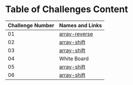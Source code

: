 # Table of Challenges Content

| Challenge Number | Names and Links                                                                                                                             |
| ---------------- | ------------------------------------------------------------------------------------------------------------------------------------------- |
| 01               | [array-reverse](https://github.com/mohammed-khamees/data-structures-and-algorithms/blob/main/javascript/code-challenges401/arrayReverse)    |
| 02               | [array-shift](https://github.com/mohammed-khamees/data-structures-and-algorithms/blob/main/javascript/code-challenges401/array-shift)       |
| 03               | [array-shift](https://github.com/mohammed-khamees/data-structures-and-algorithms/blob/main/javascript/code-challenges401/arrayBinarySearch) |
| 04               | White Board                                                                                                                                 |
| 05               | [array-shift](https://github.com/mohammed-khamees/data-structures-and-algorithms/blob/main/javascript/code-challenges401/linked-list)       |
| 06               | [array-shift](https://github.com/mohammed-khamees/data-structures-and-algorithms/blob/main/javascript/code-challenges401/linked-list)       |
